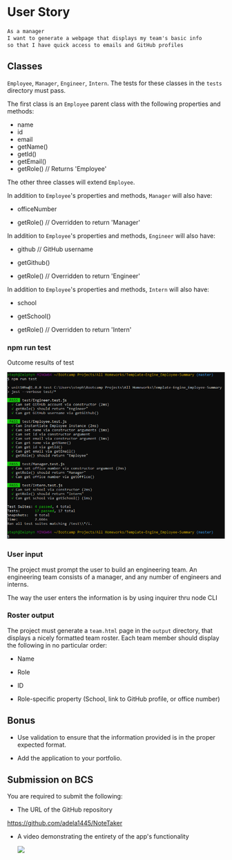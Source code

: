 # User Story

```
As a manager
I want to generate a webpage that displays my team's basic info
so that I have quick access to emails and GitHub profiles
```

## Classes

`Employee`, `Manager`, `Engineer`, `Intern`.
The tests for these classes in the `tests` directory must pass.

The first class is an `Employee` parent class with the following properties and
methods:

- name
- id
- email
- getName()
- getId()
- getEmail()
- getRole() // Returns 'Employee'

The other three classes will extend `Employee`.

In addition to `Employee`'s properties and methods, `Manager` will also have:

- officeNumber

- getRole() // Overridden to return 'Manager'

In addition to `Employee`'s properties and methods, `Engineer` will also have:

- github // GitHub username

- getGithub()

- getRole() // Overridden to return 'Engineer'

In addition to `Employee`'s properties and methods, `Intern` will also have:

- school

- getSchool()

- getRole() // Overridden to return 'Intern'

### npm run test

Outcome results of test

<img src ="assets\testRun_pass.png" width ="900">

### User input

The project must prompt the user to build an engineering team. An engineering
team consists of a manager, and any number of engineers and interns.

The way the user enters the information is by using inquirer thru node CLI

### Roster output

The project must generate a `team.html` page in the `output` directory, that displays a nicely formatted team roster. Each team member should display the following in no particular order:

- Name

- Role

- ID

- Role-specific property (School, link to GitHub profile, or office number)

## Bonus

- Use validation to ensure that the information provided is in the proper expected format.

- Add the application to your portfolio.

## Submission on BCS

You are required to submit the following:

- The URL of the GitHub repository

https://github.com/adela1445/NoteTaker

- A video demonstrating the entirety of the app's functionality

  <img src ="assets\DemoTerminal.gif" width ="900">
